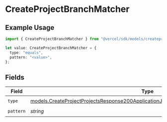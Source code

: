 # CreateProjectBranchMatcher

## Example Usage

```typescript
import { CreateProjectBranchMatcher } from "@vercel/sdk/models/createprojectop.js";

let value: CreateProjectBranchMatcher = {
  type: "equals",
  pattern: "<value>",
};
```

## Fields

| Field                                                                                                                                                                                    | Type                                                                                                                                                                                     | Required                                                                                                                                                                                 | Description                                                                                                                                                                              |
| ---------------------------------------------------------------------------------------------------------------------------------------------------------------------------------------- | ---------------------------------------------------------------------------------------------------------------------------------------------------------------------------------------- | ---------------------------------------------------------------------------------------------------------------------------------------------------------------------------------------- | ---------------------------------------------------------------------------------------------------------------------------------------------------------------------------------------- |
| `type`                                                                                                                                                                                   | [models.CreateProjectProjectsResponse200ApplicationJSONResponseBodyLatestDeploymentsType](../models/createprojectprojectsresponse200applicationjsonresponsebodylatestdeploymentstype.md) | :heavy_check_mark:                                                                                                                                                                       | N/A                                                                                                                                                                                      |
| `pattern`                                                                                                                                                                                | *string*                                                                                                                                                                                 | :heavy_check_mark:                                                                                                                                                                       | N/A                                                                                                                                                                                      |